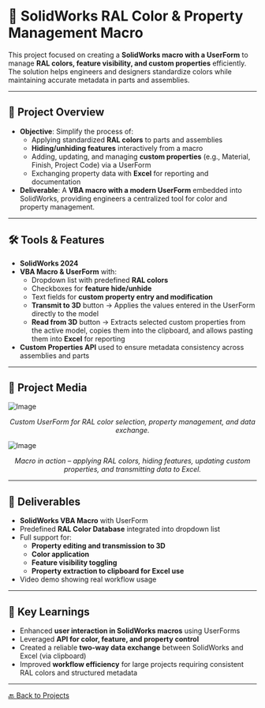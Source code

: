# 🎨 SolidWorks RAL Color & Property Management Macro

This project focused on creating a **SolidWorks macro with a UserForm** to manage **RAL colors, feature visibility, and custom properties** efficiently.  
The solution helps engineers and designers standardize colors while maintaining accurate metadata in parts and assemblies.

---

## 🔹 Project Overview
- **Objective**: Simplify the process of:
  - Applying standardized **RAL colors** to parts and assemblies
  - **Hiding/unhiding features** interactively from a macro
  - Adding, updating, and managing **custom properties** (e.g., Material, Finish, Project Code) via a UserForm
  - Exchanging property data with **Excel** for reporting and documentation
- **Deliverable**: A **VBA macro with a modern UserForm** embedded into SolidWorks, providing engineers a centralized tool for color and property management.

---

## 🛠 Tools & Features
- **SolidWorks 2024**
- **VBA Macro & UserForm** with:
  - Dropdown list with predefined **RAL colors**
  - Checkboxes for **feature hide/unhide**
  - Text fields for **custom property entry and modification**
  - **Transmit to 3D** button → Applies the values entered in the UserForm directly to the model  
  - **Read from 3D** button → Extracts selected custom properties from the active model, copies them into the clipboard, and allows pasting them into **Excel** for reporting
- **Custom Properties API** used to ensure metadata consistency across assemblies and parts

---

## 📸 Project Media
![Image](https://github.com/user-attachments/assets/6a0ee8f5-617e-450d-b52a-1ac069f51903)
<p align="center">
  <em>Custom UserForm for RAL color selection, property management, and data exchange.</em>
</p>

![Image](https://github.com/user-attachments/assets/17be2e85-05d7-4113-b4a9-36f2363b51ca)
<p align="center">
  <em>Macro in action – applying RAL colors, hiding features, updating custom properties, and transmitting data to Excel.</em>
</p>

---

## 📂 Deliverables
- **SolidWorks VBA Macro** with UserForm  
- Predefined **RAL Color Database** integrated into dropdown list  
- Full support for:
  - **Property editing and transmission to 3D**
  - **Color application**
  - **Feature visibility toggling**
  - **Property extraction to clipboard for Excel use**  
- Video demo showing real workflow usage  

---

## 🎯 Key Learnings
- Enhanced **user interaction in SolidWorks macros** using UserForms  
- Leveraged **API for color, feature, and property control**  
- Created a reliable **two-way data exchange** between SolidWorks and Excel (via clipboard)  
- Improved **workflow efficiency** for large projects requiring consistent RAL colors and structured metadata  

---

[🔙 Back to Projects](../README.md#-project-solidWorks-macros-&-automation)
